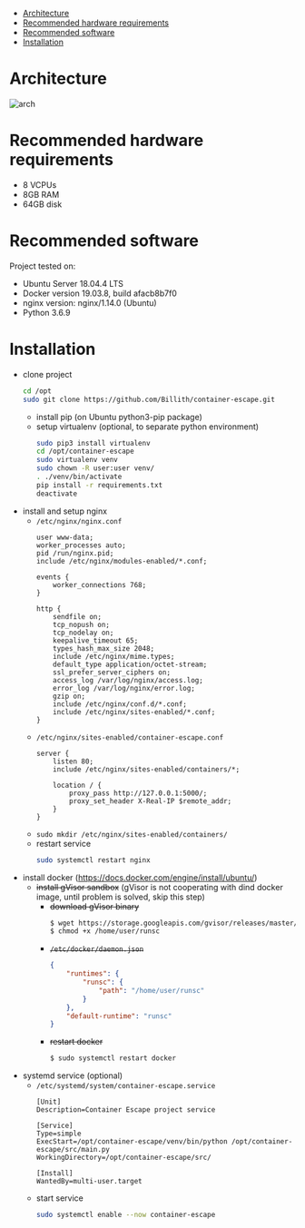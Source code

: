 * [Architecture](#architecture)
* [Recommended hardware requirements](#recommended-hardware-requirements)
* [Recommended software](#recommended-software)
* [Installation](#installation)

Architecture
===
![arch](./images/sandbox-escape.png)

Recommended hardware requirements
===
* 8 VCPUs
* 8GB RAM
* 64GB disk

Recommended software
===
Project tested on:
* Ubuntu Server 18.04.4 LTS
* Docker version 19.03.8, build afacb8b7f0
* nginx version: nginx/1.14.0 (Ubuntu)
* Python 3.6.9

Installation
===========
* clone project
  ```bash
  cd /opt
  sudo git clone https://github.com/Billith/container-escape.git
  ```
  * install pip (on Ubuntu python3-pip package)
  * setup virtualenv (optional, to separate python environment)
    ```bash
    sudo pip3 install virtualenv
    cd /opt/container-escape
    sudo virtualenv venv
    sudo chown -R user:user venv/
    . ./venv/bin/activate
    pip install -r requirements.txt
    deactivate
    ```
* install and setup nginx
  * `/etc/nginx/nginx.conf`
    ```
    user www-data;
    worker_processes auto;
    pid /run/nginx.pid;
    include /etc/nginx/modules-enabled/*.conf;
    
    events {
        worker_connections 768;
    }
    
    http {
        sendfile on;
        tcp_nopush on;
        tcp_nodelay on;
        keepalive_timeout 65;
        types_hash_max_size 2048;
        include /etc/nginx/mime.types;
        default_type application/octet-stream;
        ssl_prefer_server_ciphers on;
        access_log /var/log/nginx/access.log;
        error_log /var/log/nginx/error.log;
        gzip on;
        include /etc/nginx/conf.d/*.conf;
        include /etc/nginx/sites-enabled/*.conf;
    }
    ```
  * `/etc/nginx/sites-enabled/container-escape.conf`
    ```
    server {
        listen 80;
        include /etc/nginx/sites-enabled/containers/*;
        
        location / {
            proxy_pass http://127.0.0.1:5000/;
            proxy_set_header X-Real-IP $remote_addr;
        }
    }
    ```
  * `sudo mkdir /etc/nginx/sites-enabled/containers/`
  * restart service
    ```bash
    sudo systemctl restart nginx
    ```
* install docker (https://docs.docker.com/engine/install/ubuntu/)
  * ~~install gVisor sandbox~~ (gVisor is not cooperating with dind docker image, until problem is solved, skip this step)
    * ~~download gVisor binary~~
      ```bash
      $ wget https://storage.googleapis.com/gvisor/releases/master/latest/runsc -O /home/user/runsc
      $ chmod +x /home/user/runsc
      ```
    * ~~`/etc/docker/daemon.json`~~
      ```json
      {
          "runtimes": {
              "runsc": {
                  "path": "/home/user/runsc"
              }
          },
          "default-runtime": "runsc"
      }
      ```
    * ~~restart docker~~
      ```bash
      $ sudo systemctl restart docker
      ```  
* systemd service (optional)
  * `/etc/systemd/system/container-escape.service`
    ```
    [Unit]
    Description=Container Escape project service
    
    [Service]
    Type=simple
    ExecStart=/opt/container-escape/venv/bin/python /opt/container-escape/src/main.py
    WorkingDirectory=/opt/container-escape/src/
    
    [Install]
    WantedBy=multi-user.target
    ```
  * start service
    ```bash
    sudo systemctl enable --now container-escape
    ```
